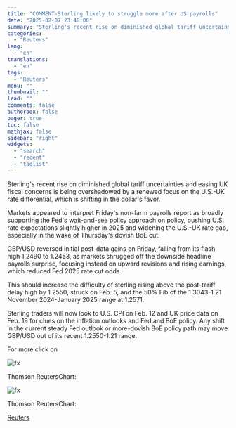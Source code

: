 ```yaml
---
title: "COMMENT-Sterling likely to struggle more after US payrolls"
date: "2025-02-07 23:48:00"
summary: "Sterling's recent rise on diminished global tariff uncertainties and easing UK fiscal concerns is being overshadowed by a renewed focus on the U.S.-UK rate differential, which is shifting in the dollar's favor.Markets appeared to interpret Friday's non-farm payrolls report as broadly supporting the Fed's wait-and-see policy approach on policy, pushing..."
categories:
  - "Reuters"
lang:
  - "en"
translations:
  - "en"
tags:
  - "Reuters"
menu: ""
thumbnail: ""
lead: ""
comments: false
authorbox: false
pager: true
toc: false
mathjax: false
sidebar: "right"
widgets:
  - "search"
  - "recent"
  - "taglist"
---
```


Sterling's recent rise on diminished global tariff uncertainties and easing UK fiscal concerns is being overshadowed by a renewed focus on the U.S.-UK rate differential, which is shifting in the dollar's favor.

Markets appeared to interpret Friday's non-farm payrolls report as broadly supporting the Fed's wait-and-see policy approach on policy, pushing U.S. rate expectations slightly higher in 2025 and widening the U.S.-UK rate gap, especially in the wake of Thursday's dovish BoE cut.

GBP/USD reversed initial post-data gains on Friday, falling from its flash high 1.2490 to 1.2453, as markets shrugged off the downside headline payrolls surprise, focusing instead on upward revisions and rising earnings, which reduced Fed 2025 rate cut odds.

This should increase the difficulty of sterling rising above the post-tariff delay high by 1.2550, struck on Feb. 5, and the 50% Fib of the 1.3043-1.21 November 2024-January 2025 range at 1.2571.

Sterling traders will now look to U.S. CPI on Feb. 12 and UK price data on Feb. 19 for clues on the inflation outlooks and Fed and BoE policy. Any shift in the current steady Fed outlook or more-dovish BoE policy path may move GBP/USD out of its recent 1.2550-1.21 range.

For more click on

![fx](https://s3.tradingview.com/news/image/tag:reuters.com,2025:newsml_L1N3OY0PM-17e8a518c5b09d526e6d20444c1be818-resized.jpeg)

Thomson ReutersChart:



![fx](https://s3.tradingview.com/news/image/tag:reuters.com,2025:newsml_L1N3OY0PM-b92906a4098c37f4e056bc9c0f6d9de2-resized.jpeg)

Thomson ReutersChart:

[Reuters](https://www.tradingview.com/news/reuters.com,2025:newsml_L1N3OY0PM:0-comment-sterling-likely-to-struggle-more-after-us-payrolls/)
